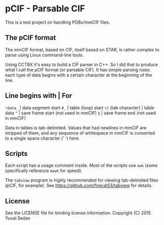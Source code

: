 # pCIF - Parsable CIF

This is a test project on handling PDBx/mmCIF files.

## The pCIF format

The mmCIF format, based on CIF, itself based on STAR, is rather complex to parse using Linux command-line tools.

Using CCTBX it's easy to build a CIF parser in C++. So I did that to produce what I call the pCIF format (or parsable CIF).
It has simple parsing rules: each type of data begins with a certain character at the beginning of the line.

  Line begins with       | For
  -------------------------------------------------------------
  `!data_`               | data segment start
  `#_`                   | table (loop) start
  `\t` (tab character)   | table data
  `^`                    | save frame start (not used in mmCIF)
  `$`                    | save frame end (not used in mmCIF)

Data in tables is tab-delimited. Values that had newlines in mmCIF are stripped of them,
and any sequence of whitespace in mmCIF is converted to a single space character (' ') here.

## Scripts

Each script has a usage comment inside. Most of the scripts use `awk` (some specifically
reference `mawk` for speed).

The `tabview` program is highly recommended for viewing tab-delimited files (pCIF, for
example). See https://github.com/firecat53/tabview for details.

## License

See the LICENSE file for binding license information.
Copyright (C) 2015 Yuval Sedan
